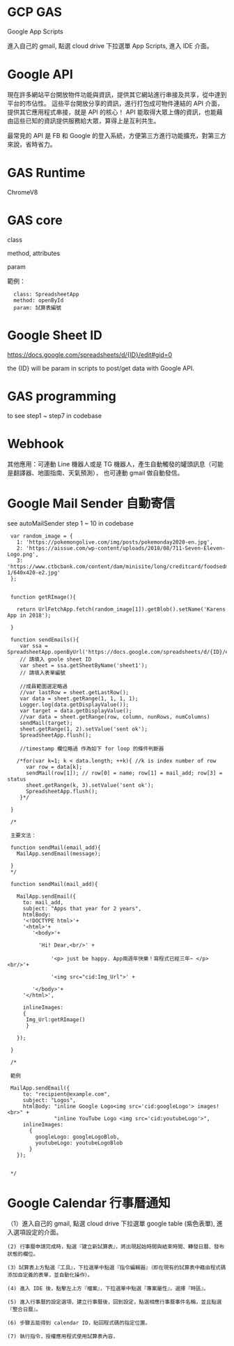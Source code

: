 # GCP GAS
Google App Scripts

進入自己的 gmail, 點選 cloud drive 下拉選單 App Scripts, 進入 IDE 介面。


# Google API

現在許多網站平台開放物件功能與資訊，提供其它網站進行串接及共享，從中達到平台的市佔性。
這些平台開放分享的資訊，進行打包成可物件連結的 API 介面，提供其它應用程式串接，就是 API 的核心！
API 能取得大眾上傳的資訊，也能藉由這些已知的資訊提供服務給大眾，算得上是互利共生。

最常見的 API 是 FB 和 Google 的登入系統，方便第三方進行功能擴充，對第三方來說，省時省力。

# GAS Runtime

 ChromeV8

# GAS core

  class
  
  method, attributes
  
  param
  
  範例：
  
      class: SpreadsheetApp
      method: openById
      param: 試算表編號
      
 # Google Sheet ID
 
 https://docs.google.com/spreadsheets/d/{ID}/edit#gid=0
 
 the {ID} will be param in scripts to post/get data with Google API. 
 
 # GAS programming 
 
 to see step1 ~ step7 in codebase
 
 # Webhook
 
 其他應用：可連動 Line 機器人或是 TG 機器人，產生自動觸發的罐頭訊息（可能是翻譯器、地圖指南、天氣預測），
         也可連動 gmail 做自動發信。
         
         
# Google Mail Sender 自動寄信

see autoMailSender step 1 ~ 10 in codebase


     var random_image = {
       1: 'https://pokemongolive.com/img/posts/pokemonday2020-en.jpg',
       2: 'https://aissue.com/wp-content/uploads/2018/08/711-Seven-Eleven-Logo.png',
       3: 'https://www.ctbcbank.com/content/dam/minisite/long/creditcard/foodsedm/assets/images/content5-1/640x420-e2.jpg'
     };


     function getRImage(){

       return UrlFetchApp.fetch(random_image[1]).getBlob().setName('Karens App in 2018');

     }

     function sendEmails(){
        var ssa = SpreadsheetApp.openByUrl('https://docs.google.com/spreadsheets/d/{ID}/edit#gid=0');
        // 請填入 goole sheet ID
        var sheet = ssa.getSheetByName('sheet1');
        // 請填入表單編號

        //成員範圍選定略過
        //var lastRow = sheet.getLastRow();
        var data = sheet.getRange(1, 1, 1, 1);
        Logger.log(data.getDisplayValue());
        var target = data.getDisplayValue();
        //var data = sheet.getRange(row, column, nunRows, numColumns)
        sendMail(target); 
        sheet.getRange(1, 2).setValue('sent ok');
        SpreadsheetApp.flush();

        //timestamp 欄位略過 作為如下 for loop 的條件判斷器

       /*for(var k=1; k < data.length; ++k){ //k is index number of row
          var row = data[k];
          sendMail(row[1]); // row[0] = name; row[1] = mail_add; row[3] = status
          sheet.getRange(k, 3).setValue('sent ok');
          SpreadsheetApp.flush();
        }*/

     }

     /*

     主要文法：

     function sendMail(email_add){
       MailApp.sendEmail(message);

     }
     */

     function sendMail(mail_add){

       MailApp.sendEmail({
         to: mail_add,
         subject: "Apps that year for 2 years",
         htmlBody:
         '<!DOCTYPE html>'+ 
         '<html>'+   
            '<body>'+

              'Hi! Dear,<br/>' +

                  '<p> just be happy. App兩週年快樂！寫程式已經三年~ </p><br/>'+

                  '<img src="cid:Img_Url">' +

            '</body>'+  
         '</html>',

         inlineImages:
         {
          Img_Url:getRImage()
          }

       });

     }

     /*

     範例

     MailApp.sendEmail({
         to: "recipient@example.com",
         subject: "Logos",
         htmlBody: "inline Google Logo<img src='cid:googleLogo'> images! <br>" +
                   "inline YouTube Logo <img src='cid:youtubeLogo'>",
         inlineImages:
           {
             googleLogo: googleLogoBlob,
             youtubeLogo: youtubeLogoBlob
           }
       });


     */


# Google Calendar 行事曆通知

   （1）進入自己的 gmail, 點選 cloud drive 下拉選單 google table (紫色表單), 進入選項設定的介面。

    (2) 行事曆申請完成時，點選『建立新試算表』，將出現起始時間與結束時間、轉發日曆、發布狀態的欄位。

    (3）試算表上方點選『工具』，下拉選單中點選『指令編輯器』（即在現有的試算表中藉由程式碼添加自定義的表單，並自動化操作）。

    (4) 進入 IDE 後，點擊左上方『檔案』，下拉選單中點選『專案屬性』，選擇『時區』。

    (5) 進入行事曆的設定選項，建立行事曆後，回到設定，點選相應行事曆事件名稱，並且點選『整合日曆』。

    (6) 步驟五能得到 calendar ID，貼回程式碼的指定位置。

    (7) 執行指令，授權應用程式使用試算表內容，

 
 
 
 


